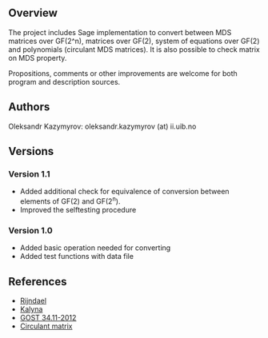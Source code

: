 ## Overview

The project includes Sage implementation to convert between MDS matrices over GF(2^n), matrices over  GF(2), system of equations over GF(2) and polynomials (circulant MDS matrices). It is also possible to check matrix on MDS property.

Propositions, comments or other improvements are welcome for both program and description sources.

## Authors

Oleksandr Kazymyrov: oleksandr.kazymyrov (at) ii.uib.no

## Versions

### Version 1.1

* Added additional check for equivalence of conversion between elements of GF(2) and GF(2<sup>n</sup>).
* Improved the selftesting procedure

### Version 1.0

* Added basic operation needed for converting
* Added test functions with data file

## References

* [Rijndael](http://csrc.nist.gov/archive/aes/rijndael/Rijndael-ammended.pdf)
* [Kalyna](http://www.sav.sk/journals/uploads/0317154006ogdr.pdf)
* [GOST 34.11-2012](https://www.tc26.ru/en/GOSTR3411-2012/ENG_GOST_R_3411-2012_v1.pdf)
* [Circulant matrix](http://en.wikipedia.org/wiki/Circulant_matrix)